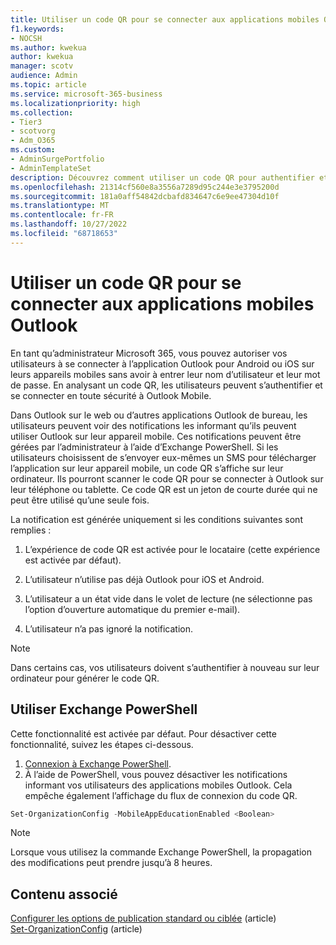 ```yaml
---
title: Utiliser un code QR pour se connecter aux applications mobiles Outlook
f1.keywords:
- NOCSH
ms.author: kwekua
author: kwekua
manager: scotv
audience: Admin
ms.topic: article
ms.service: microsoft-365-business
ms.localizationpriority: high
ms.collection:
- Tier3
- scotvorg
- Adm_O365
ms.custom:
- AdminSurgePortfolio
- AdminTemplateSet
description: Découvrez comment utiliser un code QR pour authentifier et télécharger Outlook Mobile.
ms.openlocfilehash: 21314cf560e8a3556a7289d95c244e3e3795200d
ms.sourcegitcommit: 181a0aff54842dcbafd834647c6e9ee47304d10f
ms.translationtype: MT
ms.contentlocale: fr-FR
ms.lasthandoff: 10/27/2022
ms.locfileid: "68718653"
---
```

# <a name="use-a-qr-code-to-sign-in-to-the-outlook-mobile-apps"></a>Utiliser un code QR pour se connecter aux applications mobiles Outlook

En tant qu’administrateur Microsoft 365, vous pouvez autoriser vos utilisateurs à se connecter à l’application Outlook pour Android ou iOS sur leurs appareils mobiles sans avoir à entrer leur nom d’utilisateur et leur mot de passe. En analysant un code QR, les utilisateurs peuvent s’authentifier et se connecter en toute sécurité à Outlook Mobile.

Dans Outlook sur le web ou d’autres applications Outlook de bureau, les utilisateurs peuvent voir des notifications les informant qu’ils peuvent utiliser Outlook sur leur appareil mobile. Ces notifications peuvent être gérées par l’administrateur à l’aide d’Exchange PowerShell. Si les utilisateurs choisissent de s’envoyer eux-mêmes un SMS pour télécharger l’application sur leur appareil mobile, un code QR s’affiche sur leur ordinateur. Ils pourront scanner le code QR pour se connecter à Outlook sur leur téléphone ou tablette. Ce code QR est un jeton de courte durée qui ne peut être utilisé qu’une seule fois.

La notification est générée uniquement si les conditions suivantes sont remplies :

1. L’expérience de code QR est activée pour le locataire (cette expérience est activée par défaut).

2. L’utilisateur n’utilise pas déjà Outlook pour iOS et Android.

3. L’utilisateur a un état vide dans le volet de lecture (ne sélectionne pas l’option d’ouverture automatique du premier e-mail).

4. L’utilisateur n’a pas ignoré la notification.

> [!NOTE]
> Dans certains cas, vos utilisateurs doivent s’authentifier à nouveau sur leur ordinateur pour générer le code QR.

## <a name="use-exchange-powershell"></a>Utiliser Exchange PowerShell

Cette fonctionnalité est activée par défaut. Pour désactiver cette fonctionnalité, suivez les étapes ci-dessous.

1. [Connexion à Exchange PowerShell](/powershell/exchange/connect-to-exchange-online-powershell).
2. À l’aide de PowerShell, vous pouvez désactiver les notifications informant vos utilisateurs des applications mobiles Outlook. Cela empêche également l’affichage du flux de connexion du code QR.

```powershell
Set-OrganizationConfig -MobileAppEducationEnabled <Boolean>
```

> [!NOTE]
> Lorsque vous utilisez la commande Exchange PowerShell, la propagation des modifications peut prendre jusqu’à 8 heures.

## <a name="related-content"></a>Contenu associé

[Configurer les options de publication standard ou ciblée](release-options-in-office-365.md) (article)\
[Set-OrganizationConfig](/powershell/module/exchange/set-organizationconfig) (article)
